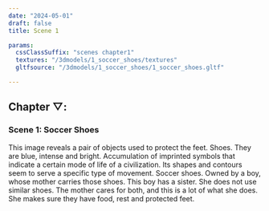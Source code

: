 ```yaml
---
date: "2024-05-01"
draft: false
title: Scene 1

params:
  cssClassSuffix: "scenes chapter1"
  textures: "/3dmodels/1_soccer_shoes/textures"
  gltfsource: "/3dmodels/1_soccer_shoes/1_soccer_shoes.gltf"

---
```

<h2 class="green">Chapter &#9661;:</h2>
<h3 class="green">Scene 1: Soccer Shoes</h3>
<canvas id="c"></canvas>
<p>This image reveals a pair of objects used to protect the feet. Shoes. They are blue, intense and bright. Accumulation of imprinted symbols that indicate a certain mode of life of a civilization. Its shapes and contours seem to serve a specific type of movement. Soccer shoes. Owned by a boy, whose mother carries those shoes. This boy has a sister. She does not use similar shoes. The mother cares for both, and this is a lot of what she does. She makes sure they have food, rest and protected feet.</p>


